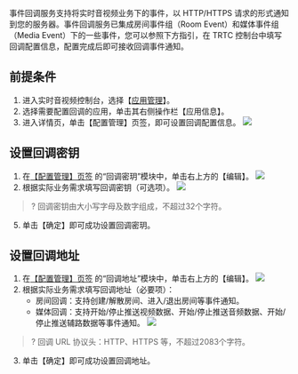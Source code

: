 事件回调服务支持将实时音视频业务下的事件，以 HTTP/HTTPS 请求的形式通知到您的服务器。事件回调服务已集成房间事件组（Room Event）和媒体事件组（Media Event）下的一些事件，您可以参照下方指引，在 TRTC 控制台中填写回调配置信息，配置完成后即可接收回调事件通知。

[](id:step0)
## 前提条件
1. 进入实时音视频控制台，选择【[应用管理](https://console.cloud.tencent.com/trtc/app)】。
2. 选择需要配置回调的应用，单击其右侧操作栏【应用信息】。
3. 进入详情页，单击【配置管理】页签，即可设置回调配置信息。
![](https://main.qcloudimg.com/raw/d29366498d58b710eb73bd4217711ee4.png)


[](id:setkey)
## 设置回调密钥
1. 在[【配置管理】页签](#step0) 的“回调密玥”模块中，单击右上方的【编辑】。
![](https://main.qcloudimg.com/raw/15d1df300603bc9726290085a89376cd.png)
4. 根据实际业务需求填写回调密钥（可选项）。
![](https://main.qcloudimg.com/raw/8177bb6e530df2ba7a4b40d06ee586d8.png)
>? 回调密钥由大小写字母及数字组成，不超过32个字符。
5. 单击【确定】即可成功设置回调密玥。

[](id:setadd)
## 设置回调地址
1. 在[【配置管理】页签](#step0) 的“回调地址”模块中，单击右上方的【编辑】。
![](https://main.qcloudimg.com/raw/8b7adc262278f7f6a9ab6ce8a7177410.png)
2. 根据实际业务需求填写回调地址（必要项）：
	- 房间回调：支持创建/解散房间、进入/退出房间等事件通知。
	- 媒体回调：支持开始/停止推送视频数据、开始/停止推送音频数据、开始/停止推送辅路数据等事件通知。
![](https://main.qcloudimg.com/raw/9fea75bd7afeef97d5f0d3e3b650ff87.png)
>? 回调 URL 协议头：HTTP、HTTPS 等，不超过2083个字符。
3. 单击【确定】即可成功设置回调地址。
